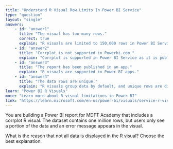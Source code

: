 ```yaml
---
title: "Understand R Visual Row Limits In Power BI Service"
type: "question"
layout: "single"
answers:
    - id: "answer1"
      title: "The visual has too many rows."
      correct: true
      explain: "R visuals are limited to 150,000 rows in Power BI Service. Exceeding this limit causes only the top rows to be displayed and an error message."
    - id: "answer2"
      title: "Corrplot is not supported in Powerbi.com."
      explain: "Corrplot is supported in Power BI Service as it is published in CRAN."
    - id: "answer3"
      title: "The report has been published in an app."
      explain: "R visuals are supported in Power BI apps."
    - id: "answer4"
      title: "The data rows are unique."
      explain: "R visuals group data by default, and unique rows are displayed."
learn: "Power BI R Visuals"
more: "Learn more about R visual limitations in Power BI"
link: "https://learn.microsoft.com/en-us/power-bi/visuals/service-r-visuals"
---
```

You are building a Power BI report for MDFT Academy that includes a corrplot R visual. The dataset contains one million rows, but users only see a portion of the data and an error message appears in the visual.

What is the reason that not all data is displayed in the R visual? Choose the best explanation.
